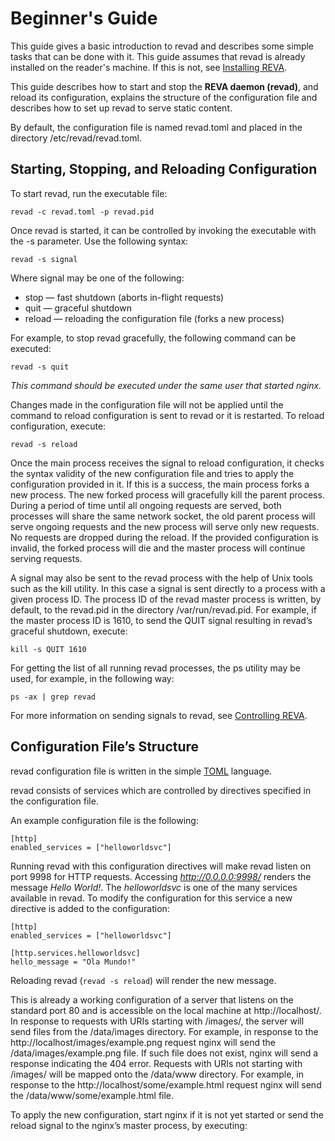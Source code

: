 # Beginner's Guide

This guide gives a basic introduction to revad and describes some simple tasks that can be done with it.
This guide assumes that revad is already installed on the reader's machine.
If this is not, see [Installing REVA](./installing-reva.md).

This guide describes how to start and stop the **REVA daemon (revad)**, and reload its configuration, explains the structure of the configuration
file and describes how to set up revad to serve static content.

By default, the configuration file is named revad.toml and placed in the directory /etc/revad/revad.toml. 

## Starting, Stopping, and Reloading Configuration

To start revad, run the executable file:

```
revad -c revad.toml -p revad.pid
```

Once revad is started, it can be controlled by invoking the executable with the -s parameter. Use the following syntax: 

```
revad -s signal
```

Where signal may be one of the following:

* stop — fast shutdown (aborts in-flight requests)
* quit — graceful shutdown
* reload — reloading the configuration file (forks a new process)

 For example, to stop revad gracefully, the following command can be executed: 

```
revad -s quit
```

*This command should be executed under the same user that started nginx.*

Changes made in the configuration file will not be applied until the command to reload configuration is sent to revad or it is restarted. To reload configuration, execute: 

```
revad -s reload
```

Once the main process receives the signal to reload configuration, it checks the syntax validity of the new configuration file and tries to apply the configuration provided in it. If this is a success, the main process forks a new process. The new forked process will gracefully kill the parent process. During a period of time until all ongoing requests are served, both processes will share the same network socket, the old parent process will serve ongoing requests and the new process will serve only new requests. No requests are dropped during the reload. If the provided configuration is invalid, the forked process will die and the master process will continue serving requests.

A signal may also be sent to the revad process with the help of Unix tools such as the kill utility. In this case a signal is sent directly to a process with a given process ID. The process ID of the revad master process is written, by default, to the revad.pid in the directory /var/run/revad.pid. For example, if the master process ID is 1610, to send the QUIT signal resulting in revad’s graceful shutdown, execute: 

```
kill -s QUIT 1610
```

For getting the list of all running revad processes, the ps utility may be used, for example, in the following way: 

```
ps -ax | grep revad
```

For more information on sending signals to revad, see [Controlling REVA](./controlling-reva.md).

## Configuration File’s Structure
revad configuration file is written in the simple [TOML](https://github.com/toml-lang/toml) language.

revad consists of services which are controlled by directives specified in the configuration file.

An example configuration file is the following:

```
[http]
enabled_services = ["helloworldsvc"]
```

Running revad with this configuration directives will make revad listen on port 9998 for HTTP requests. Accessing *http://0.0.0.0:9998/* renders the message *Hello World!*.
The *helloworldsvc* is one of the many services available in revad. To modify the configuration for this service a new directive is added to the configuration:

```
[http]
enabled_services = ["helloworldsvc"]

[http.services.helloworldsvc]
hello_message = "Ola Mundo!"
```

Reloading revad (```revad -s reload```) will render the new message.

 This is already a working configuration of a server that listens on the standard port 80 and is accessible on the local machine at http://localhost/. In response to requests with URIs starting with /images/, the server will send files from the /data/images directory. For example, in response to the http://localhost/images/example.png request nginx will send the /data/images/example.png file. If such file does not exist, nginx will send a response indicating the 404 error. Requests with URIs not starting with /images/ will be mapped onto the /data/www directory. For example, in response to the http://localhost/some/example.html request nginx will send the /data/www/some/example.html file.

To apply the new configuration, start nginx if it is not yet started or send the reload signal to the nginx’s master process, by executing: 
```

